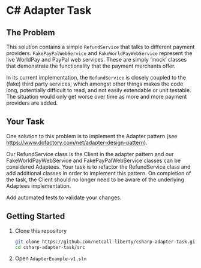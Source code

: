 # C# Adapter Task

## The Problem
This solution contains a simple `RefundService` that talks to different payment providers. `FakePayPalWebService` and `FakeWorldPayWebService` represent the live WorldPay and PayPal web services. These are simply ‘mock’ classes that demonstrate the functionality that the payment merchants offer.

In its current implementation, the `RefundService` is closely coupled to the (fake) third party services, which amongst other things makes the code long, potentially difficult to read, and not easily extendable or unit testable. The situation would only get worse over time as more and more payment providers are added.

## Your Task
One solution to this problem is to implement the Adapter pattern (see https://www.dofactory.com/net/adapter-design-pattern).

Our RefundService class is the Client in the adapter pattern and our FakeWorldPayWebService and FakePayPalWebService classes can be considered Adaptees. 
Your task is to refactor the RefundService class and add additional classes in order to implement this pattern. On completion of the task, the Client should no longer need to be aware of the underlying Adaptees implementation.

Add automated tests to validate your changes.


## Getting Started

1. Clone this repository

   ```bash
   git clone https://github.com/netcall-liberty/csharp-adapter-task.git
   cd csharp-adapter-task/src
   ``` 

2. Open `AdapterExample-v1.sln`
